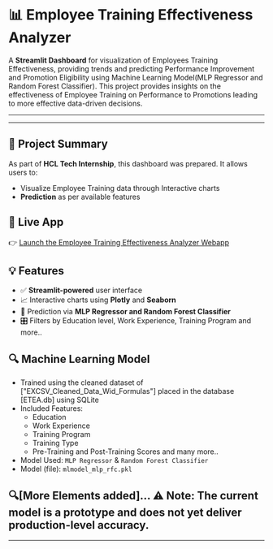 # 📊 Employee Training Effectiveness Analyzer

A **Streamlit Dashboard** for visualization of Employees Training Effectiveness, providing trends and predicting Performance Improvement and Promotion Eligibility using Machine Learning Model(MLP Regressor and Random Forest Classifier). 
This project provides insights on the effectiveness of Employee Training on Performance to Promotions leading to more effective data-driven decisions.

---
---

## 📌 Project Summary

As  part of **HCL Tech Internship**, this dashboard was prepared. It allows users to:

- Visualize Employee Training data through Interactive charts
- **Prediction** as per available features


## 🚀 Live App

👉 [Launch the Employee Training Effectiveness Analyzer Webapp](https://employetea.streamlit.app/)


## 💡 Features

- ✅ **Streamlit-powered** user interface
- 📈 Interactive charts using **Plotly** and **Seaborn**
- 🤖 Prediction via **MLP Regressor and Random Forest Classifier**
- 🎛️ Filters by Education level, Work Experience, Training Program and more..


## 🔍 Machine Learning Model

- Trained using the cleaned dataset of ["EXCSV_Cleaned_Data_Wid_Formulas"] placed in the database [ETEA.db] using SQLite
- Included Features:
  - Education
  - Work Experience
  - Training Program
  - Training Type
  - Pre-Training and Post-Training Scores and many more..
- Model Used: `MLP Regressor` & `Random Forest Classifier`
- Model (file): `mlmodel_mlp_rfc.pkl`

🔍[More Elements added]...
⚠️ Note: The current model is a prototype and does not yet deliver production-level accuracy.
---
---
